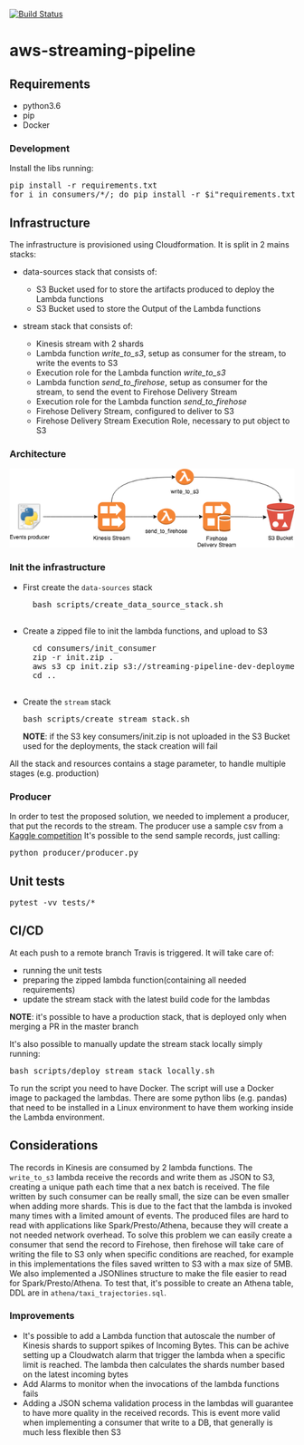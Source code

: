 [![Build Status](https://travis-ci.org/nicor88/aws-streaming-pipeline.svg?branch=master)](https://travis-ci.org/nicor88/aws-streaming-pipeline)

# aws-streaming-pipeline

## Requirements
* python3.6
* pip
* Docker

### Development
Install the libs running:
<pre>
pip install -r requirements.txt
for i in consumers/*/; do pip install -r $i"requirements.txt"; done
</pre>

## Infrastructure
The infrastructure is provisioned using Cloudformation. It is split in 2 mains stacks:
* data-sources stack that consists of:
	* S3 Bucket used for to store the artifacts produced to deploy the Lambda functions
	* S3 Bucket used to store the Output of the Lambda functions

* stream stack that consists of:
	* Kinesis stream with 2 shards
	* Lambda function *write_to_s3*, setup as consumer for the stream, to write the events to S3
	* Execution role for the Lambda function *write_to_s3*
	* Lambda function *send_to_firehose*, setup as consumer for the stream, to send the event to Firehose Delivery Stream
	* Execution role for the Lambda function *send_to_firehose*
	* Firehose Delivery Stream, configured to deliver to S3
	* Firehose Delivery Stream Execution Role, necessary to put object to S3

### Architecture
![alt text](docs/aws-streaming-pipeline.png "Architecture")

### Init the infrastructure
* First create the `data-sources` stack
	<pre>
	bash scripts/create_data_source_stack.sh
	</pre>

* Create a zipped file to init the lambda functions, and upload to S3
	<pre>
	cd consumers/init_consumer
	zip -r init.zip .
	aws s3 cp init.zip s3://streaming-pipeline-dev-deployment/consumers/
	cd ..
	</pre>
	
* Create the `stream` stack
	<pre>bash scripts/create_stream_stack.sh</pre>
	**NOTE**: if the S3 key consumers/init.zip is not uploaded in the S3 Bucket used for the deployments, the stack creation will fail

All the stack and resources contains a stage parameter, to handle multiple stages (e.g. production)

### Producer
In order to test the proposed solution, we needed to implement a producer, that put the records to the stream.
The producer use a sample csv from a [Kaggle competition](https://www.kaggle.com/c/pkdd-15-predict-taxi-service-trajectory-i/data)
It's possible to the send sample records, just calling:
<pre>
python producer/producer.py
</pre>

## Unit tests
<pre>
pytest -vv tests/*
</pre>

## CI/CD
At each push to a remote branch Travis is triggered. It will take care of:
* running the unit tests
* preparing the zipped lambda function(containing all needed requirements)
* update the stream stack with the latest build code for the lambdas

**NOTE**: it's possible to have a production stack, that is deployed only when merging a PR in the master branch

It's also possible to manually update the stream stack locally simply running:
<pre>bash scripts/deploy_stream_stack_locally.sh </pre>
To run the script you need to have Docker. The script will use a Docker image to packaged the lambdas.
There are some python libs (e.g. pandas) that need to be installed in a Linux environment to have them working inside the Lambda environment.

## Considerations
The records in Kinesis are consumed by 2 lambda functions.
The `write_to_s3` lambda receive the records and write them as JSON to S3, creating a unique path each time that a nex batch is received.
The file written by such consumer can be really small, the size can be even smaller when adding more shards.
This is due to the fact that the lambda is invoked many times with a limited amount of events.
The produced files are hard to read with applications like Spark/Presto/Athena, because they will create a not needed network overhead.
To solve this problem we can easily create a consumer that send the record to Firehose, then firehose will take care of
writing the file to S3 only when specific conditions are reached, for example in this implementations
the files saved written to S3 with a max size of 5MB. We also implemented a JSONlines structure 
to make the file easier to read for Spark/Presto/Athena.
To test that, it's possible to create an Athena table, DDL are in `athena/taxi_trajectories.sql`.

### Improvements
* It's possible to add a Lambda function that autoscale the number of Kinesis shards to support spikes of Incoming Bytes.
	This can be achive setting up a Cloudwatch alarm that trigger the lambda when a specific limit is reached. 
	The lambda then calculates the shards number based on the latest incoming bytes
* Add Alarms to monitor when the invocations of the lambda functions fails
* Adding a JSON schema validation process in the lambdas will guarantee to have more quality in the received records.
	This is event more valid when implementing a consumer that write to a DB, that generally is much less flexible then S3
